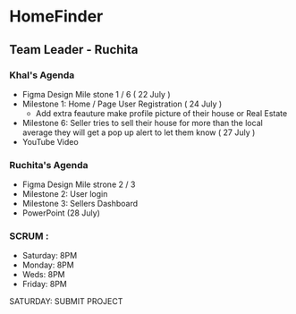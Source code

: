 # HomeFinder
## Team Leader - Ruchita 
### Khal's Agenda
- Figma Design Mile stone 1 / 6 ( 22 July )
- Milestone 1: Home / Page User Registration  ( 24 July )
    - Add extra feauture make profile picture of their house or Real Estate  
- Milestone 6: Seller tries to sell their house for more than the local average they will get a pop up alert to let them know   ( 27 July )
- YouTube Video 



### Ruchita's Agenda
- Figma Design Mile strone 2 / 3 
- Milestone 2: User login
- Milestone 3: Sellers Dashboard
- PowerPoint (28 July)


### SCRUM :
- Saturday: 8PM
- Monday: 8PM
- Weds: 8PM
- Friday: 8PM

SATURDAY: SUBMIT PROJECT